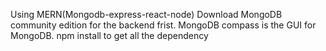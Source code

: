 Using MERN(Mongodb-express-react-node)
Download MongoDB community edition for the backend frist. MongoDB compass is the GUI for MongoDB.
npm install to get all the dependency
